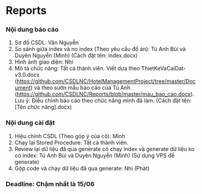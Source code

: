# Reports
### Nội dung báo cáo

1. Sơ đồ CSDL: Văn Nguyễn 
2. So sánh giữa index và no index (Theo yêu cầu đồ án): Tú Anh Bùi và Duyên Nguyễn (Minh) (Cách đặt tên: index.docx)
3. Hình ảnh giao diện: Nhi
4. Mô tả chức năng: Tất cả thành viên. Viết dựa theo ThietKeVaCaiDat-v3.0.docx (https://github.com/CSDLNC/HotelManagementProject/tree/master/Document) và theo sườn mẫu báo cáo của Tú Anh (https://github.com/CSDLNC/Reports/blob/master/mau_bao_cao.docx). Lưu ý: Điều chỉnh báo cáo theo chức năng mình đã làm. 
(Cách đặt tên: [Tên chức năng].docx)

### Nội dung cài đặt

1. Hiệu chỉnh CSDL (Theo góp ý của cô): Minh 
2. Chạy lại Stored Procedure: Tất cả thành viên.
3. Review lại dữ liệu đã qua generate có chạy index và generate dữ liệu ko có index: Tú Anh Bùi và Duyên Nguyễn (Minh) (Sử dụng VPS để generate)
4. Gộp code và chạy dữ liệu đã qua generate: Nhi (Phát)

### Deadline: Chậm nhất là 15/06

